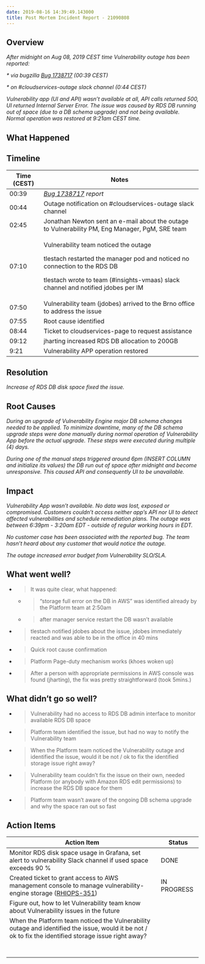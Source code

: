 ```yaml
---
date: 2019-08-16 14:39:49.143000
title: Post Mortem Incident Report - 21090808
---
```

##  Overview

*After midnight on Aug 08, 2019 CEST time Vulnerability outage has been
reported:*

*\* via bugzilla
[Bug 1738717](https://bugzilla.redhat.com/show_bug.cgi?id=1738717)
(00:39 CEST)*

*\* on \#cloudservices-outage slack channel (0:44 CEST)*

*Vulnerability app (UI and API) wasn’t available at all, API calls
returned 500, UI returned Internal Server Error. The issue was caused by
RDS DB running out of space (due to a DB schema upgrade) and not being
available. Normal operation was restored at 9:21am CEST time.*

## What Happened

## Timeline

<table>
<thead>
<tr class="header">
<th><strong>Time (CEST)</strong></th>
<th><strong>Notes</strong></th>
</tr>
</thead>
<tbody>
<tr class="odd">
<td>00:39</td>
<td><em><a href="https://bugzilla.redhat.com/show_bug.cgi?id=1738717"><span class="underline">Bug 1738717</span></a> report</em></td>
</tr>
<tr class="even">
<td>00:44</td>
<td>Outage notification on #cloudservices-outage slack channel</td>
</tr>
<tr class="odd">
<td>02:45</td>
<td>Jonathan Newton sent an e-mail about the outage to Vulnerability PM, Eng Manager, PgM, SRE team</td>
</tr>
<tr class="even">
<td>07:10</td>
<td><p>Vulnerability team noticed the outage</p>
<p>tlestach restarted the manager pod and noticed no connection to the RDS DB</p>
<p>tlestach wrote to team (#insights-vmaas) slack channel and notified jdobes per IM</p></td>
</tr>
<tr class="odd">
<td>07:50</td>
<td>Vulnerability team (jdobes) arrived to the Brno office to address the issue</td>
</tr>
<tr class="even">
<td>07:55</td>
<td>Root cause identified</td>
</tr>
<tr class="odd">
<td>08:44</td>
<td>Ticket to cloudservices-page to request assistance</td>
</tr>
<tr class="even">
<td>09:12</td>
<td>jharting increased RDS DB allocation to 200GB</td>
</tr>
<tr class="odd">
<td>9:21</td>
<td>Vulnerability APP operation restored</td>
</tr>
</tbody>
</table>

## Resolution

*Increase of RDS DB disk space fixed the issue.*

## Root Causes

*During an upgrade of Vulnerability Engine major DB schema changes
needed to be applied. To minimize downtime, many of the DB schema
upgrade steps were done manually during normal operation of
Vulnerability App before the actual upgrade. These steps were executed
during multiple (4) days.*

*During one of the manual steps triggered around 6pm (INSERT COLUMN and
initialize its values) the DB run out of space after midnight and become
unresponsive. This caused API and consequently UI to be unavailable.*

## Impact

*Vulnerability App wasn’t available. No data was lost, exposed or
compromised. Customers couldn’t access neither app’s API nor UI to
detect affected vulnerabilities and schedule remediation plans. The
outage was between 6:39pm - 3:20am EDT - outside of regular working
hours in EDT.*

*No customer case has been associated with the reported bug. The team
hasn’t heard about any customer that would notice the outage.*

*The outage increased error budget from Vulnerability SLO/SLA.*

## What went well?

  - > It was quite clear, what happened:
    
      - > “storage full error on the DB in AWS” was identified already
        > by the Platform team at 2:50am
    
      - > after manager service restart the DB wasn’t available

  - > tlestach notified jdobes about the issue, jdobes immediately
    > reacted and was able to be in the office in 40 mins

  - > Quick root cause confirmation

  - > Platform Page-duty mechanism works (khoes woken up)

  - > After a person with appropriate permissions in AWS console was
    > found (jharting), the fix was pretty straightforward (took 5mins.)

## What didn’t go so well?

  - > Vulnerability had no access to RDS DB admin interface to monitor
    > available RDS DB space

  - > Platform team identified the issue, but had no way to notify the
    > Vulnerability team

  - > When the Platform team noticed the Vulnerability outage and
    > identified the issue, would it be not / ok to fix the identified
    > storage issue right away?

  - > Vulnerability team couldn’t fix the issue on their own, needed
    > Platform (or anybody with Amazon RDS edit permissions) to increase
    > the RDS DB space for them

  - > Platform team wasn’t aware of the ongoing DB schema upgrade and
    > why the space ran out so fast

## Action Items

<table>
<thead>
<tr class="header">
<th><strong>Action Item</strong></th>
<th><strong>Status</strong></th>
</tr>
</thead>
<tbody>
<tr class="odd">
<td>Monitor RDS disk space usage in Grafana, set alert to vulnerability Slack channel if used space exceeds 90 %</td>
<td>DONE</td>
</tr>
<tr class="even">
<td>Created ticket to grant access to AWS management console to manage vulnerability-engine storage (<a href="https://projects.engineering.redhat.com/browse/RHIOPS-351"><span class="underline">RHIOPS-351</span></a>)</td>
<td>IN PROGRESS</td>
</tr>
<tr class="odd">
<td>Figure out, how to let Vulnerability team know about Vulnerability issues in the future</td>
<td></td>
</tr>
<tr class="even">
<td>When the Platform team noticed the Vulnerability outage and identified the issue, would it be not / ok to fix the identified storage issue right away?</td>
<td></td>
</tr>
<tr class="odd">
<td></td>
<td></td>
</tr>
<tr class="even">
<td></td>
<td></td>
</tr>
<tr class="odd">
<td></td>
<td></td>
</tr>
<tr class="even">
<td></td>
<td></td>
</tr>
<tr class="odd">
<td></td>
<td></td>
</tr>
<tr class="even">
<td></td>
<td></td>
</tr>
<tr class="odd">
<td></td>
<td></td>
</tr>
</tbody>
</table>
